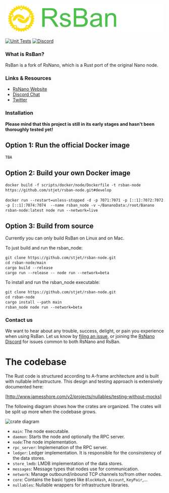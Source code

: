 <p style="text-align:center;"><img src="/doc/images/logo.svg" width"300px" height="auto" alt="Logo"></p>


[![Unit Tests](https://github.com/simpago/rsnano-node/actions/workflows/unit_tests.yml/badge.svg)](https://github.com/simpago/rsnano-node/actions/workflows/unit_tests.yml)
[![Discord](https://img.shields.io/badge/discord-join%20chat-orange.svg)](https://discord.gg/kBwvAyxEWE)


### What is RsBan?

RsBan is a fork of RsNano, which is a Rust port of the original Nano node.

### Links & Resources

* [RsNano Website](https://rsnano.com)
* [Discord Chat](https://discord.gg/kBwvAyxEWE)
* [Twitter](https://twitter.com/gschauwecker)

### Installation

**Please mind that this project is still in its early stages and hasn't been thoroughly tested yet!**

## Option 1: Run the official Docker image

    TBA

## Option 2: Build your own Docker image

    docker build -f scripts/docker/node/Dockerfile -t rsban-node https://github.com/stjet/rsban-node.git#develop

    docker run --restart=unless-stopped -d -p 7071:7071 -p [::1]:7072:7072 -p [::1]:7074:7074  --name rsban_node -v ~/BananoData:/root/Banano rsban-node:latest node run --network=live

## Option 3: Build from source

Currently you can only build RsBan on Linux and on Mac.

To just build and run the rsban_node:

    git clone https://github.com/stjet/rsban-node.git
    cd rsban-node/main
    cargo build --release
    cargo run --release -- node run --network=beta

To install and run the rsban_node executable:

    git clone https://github.com/stjet/rsban-node.git
    cd rsban-node
    cargo install --path main
    rsban_node node run --network=beta

### Contact us

We want to hear about any trouble, success, delight, or pain you experience when
using RsBan. Let us know by [filing an issue](https://github.com/stjet/rsban-node/issues), or joining the [RsNano Discord](https://discord.gg/kBwvAyxEWE) for issues common to both RsNano and RsBan.

# The codebase

The Rust code is structured according to A-frame architecture and is built with nullable infrastructure. This design and testing approach is extensively documented here:

[http://www.jamesshore.com/v2/projects/nullables/testing-without-mocks]

The following diagram shows how the crates are organized. The crates will be split up more when the codebase grows.

![crate diagram](http://www.plantuml.com/plantuml/proxy?cache=no&fmt=svg&src=https://raw.github.com/rsnano-node/rsnano-node/develop/doc/crates.puml)

* `main`: The node executable.
* `daemon`: Starts the node and optionally the RPC server.
* `node`:The node implementation.
* `rpc_server`: Implemenation of the RPC server.
* `ledger`: Ledger implementation. It is responsible for the consinstency of the data stores.
* `store_lmdb`: LMDB implementation of the data stores.
* `messages`: Message types that nodes use for communication.
* `network`: Manage outbound/inbound TCP channels to/from other nodes.
* `core`: Contains the basic types like `BlockHash`, `Account`, `KeyPair`,...
* `nullables`: Nullable wrappers for infrastructure libraries.

